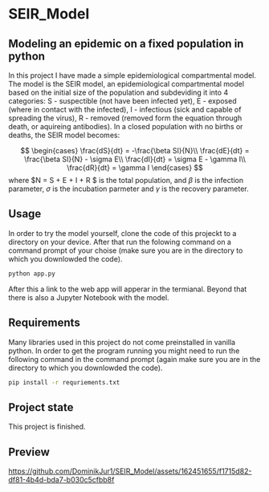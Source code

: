 # SEIR_Model
## Modeling an epidemic on a fixed population in python
In this project I have made a simple epidemiological compartmental model. The model is the SEIR model, an epidemiological compartmental model based on the initial size of the population and subdeviding it into 4 categories: S - suspectible (not have been infected yet), E - exposed (where in contact with the infected), I - infectious (sick and capable of spreading the virus), R - removed (removed form the equation through death, or  aquireing antibodies). In a closed population with no births or deaths, the SEIR model becomes:

$$
\begin{cases}
\frac{dS}{dt}  = -\frac{\beta SI}{N}\\
\frac{dE}{dt}  = \frac{\beta SI}{N} - \sigma E\\
\frac{dI}{dt}  = \sigma E - \gamma I\\
\frac{dR}{dt}  = \gamma I
\end{cases}
$$
where $N = S + E + I + R $ is the total population, and $\beta$ is the infection parameter, $\sigma$ is the incubation parmeter and $\gamma$ is the recovery parameter.
 
 
 
 
## Usage

In order to try the model yourself, clone the code of this projeckt to a directory on your device. After that run the folowing command on a command prompt of your choise (make sure you are in the directory to which you downlowded the code).

```bash
python app.py
```
After this a link to the web app will apperar in the termianal. Beyond that there is also a Jupyter Notebook with the model.
 
 

## Requirements
Many libraries used in this project do not come preinstalled in vanilla python. In order to get the program running you might need to run the following command in the command prompt (again make sure you are in the directory to which you downlowded the code).

```bash
pip install -r requriements.txt
```

## Project state
This project is finished.

## Preview

https://github.com/DominikJur1/SEIR_Model/assets/162451655/f1715d82-df81-4b4d-bda7-b030c5cfbb8f



